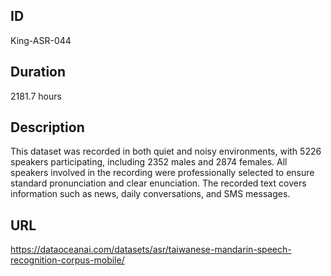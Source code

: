 ## ID
King-ASR-044
## Duration
2181.7 hours
## Description
This dataset was recorded in both quiet and noisy environments, with 5226 speakers participating, including 2352 males and 2874 females. All speakers involved in the recording were professionally selected to ensure standard pronunciation and clear enunciation. The recorded text covers information such as news, daily conversations, and SMS messages.
## URL
https://dataoceanai.com/datasets/asr/taiwanese-mandarin-speech-recognition-corpus-mobile/
